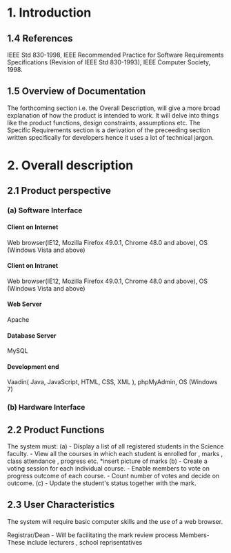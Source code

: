 # 1. Introduction
## 1.4 References
IEEE Std 830-1998, IEEE Recommended Practice for Software Requirements Specifications 
(Revision of IEEE Std 830-1993), IEEE Computer Society, 1998.

## 1.5 Overview of Documentation
The forthcoming section i.e. the Overall Description, will give a more broad explanation of how the product
is intended to work. It will delve into things like the product functions, design constraints, assumptions etc.
The  Specific Requirements section is a derivation of the preceeding section written specifically for developers
hence it uses a lot of technical jargon.

# 2. Overall description
## 2.1 Product perspective
### (a) Software Interface
#### Client on Internet
Web browser(IE12, Mozilla Firefox 49.0.1, Chrome 48.0 and above), OS (Windows Vista and above)
#### Client on Intranet
Web browser(IE12, Mozilla Firefox 49.0.1, Chrome 48.0 and above), OS (Windows Vista and above)
#### Web Server
Apache
#### Database Server
MySQL
#### Development end
Vaadin( Java, JavaScript, HTML, CSS, XML ), phpMyAdmin, OS (Windows 7)
### (b) Hardware Interface
## 2.2 Product Functions
The system must:
(a) - Display a list of all registered students in the Science faculty.
    - View all the courses in which each student is enrolled for , marks , class attendance , progress etc. *insert picture of marks
(b) - Create a voting session for each individual course. 
    - Enable members to vote on progress outcome of each course. 
    - Count number of votes and decide on outcome. 
(c) - Update the student's status together with the mark.

## 2.3 User Characteristics 
The system will require basic computer skills and the use of a web browser.

Registrar/Dean - Will be facilitating the mark review process
Members- These include lecturers , school reprisentatives 
